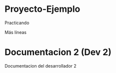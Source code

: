 # Proyecto-Ejemplo
Practicando

Más líneas

# Documentacion 2 (Dev 2)
Documentacion del desarrollador 2